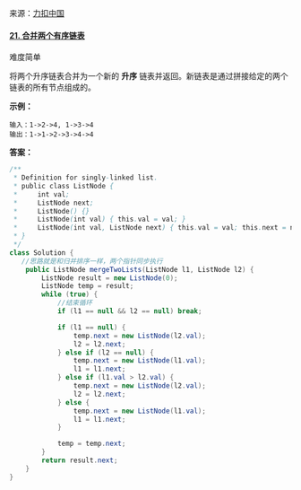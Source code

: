                                                                                                                                                                                                                                                                                                                                                                                                                                                                                                                                                                                       

来源：[力扣中国](https://leetcode-cn.com/)

#### [21. 合并两个有序链表](https://leetcode-cn.com/problems/merge-two-sorted-lists/)

难度简单

将两个升序链表合并为一个新的 **升序** 链表并返回。新链表是通过拼接给定的两个链表的所有节点组成的。 

 

**示例：**

```
输入：1->2->4, 1->3->4
输出：1->1->2->3->4->4
```



**答案：**

```java
/**
 * Definition for singly-linked list.
 * public class ListNode {
 *     int val;
 *     ListNode next;
 *     ListNode() {}
 *     ListNode(int val) { this.val = val; }
 *     ListNode(int val, ListNode next) { this.val = val; this.next = next; }
 * }
 */
class Solution {
   //思路就是和归并排序一样，两个指针同步执行
    public ListNode mergeTwoLists(ListNode l1, ListNode l2) {
        ListNode result = new ListNode(0);
        ListNode temp = result;
        while (true) {
            //结束循环
            if (l1 == null && l2 == null) break;

            if (l1 == null) {
                temp.next = new ListNode(l2.val);
                l2 = l2.next;
            } else if (l2 == null) {
                temp.next = new ListNode(l1.val);
                l1 = l1.next;
            } else if (l1.val > l2.val) {
                temp.next = new ListNode(l2.val);
                l2 = l2.next;
            } else {
                temp.next = new ListNode(l1.val);
                l1 = l1.next;
            }

            temp = temp.next;
        }
        return result.next;
    }
}
```


